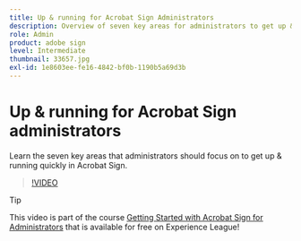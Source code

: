 ```yaml
---
title: Up & running for Acrobat Sign Administrators
description: Overview of seven key areas for administrators to get up & running quickly in Acrobat Sign
role: Admin
product: adobe sign
level: Intermediate
thumbnail: 33657.jpg
exl-id: 1e8603ee-fe16-4842-bf0b-1190b5a69d3b
---
```

# Up & running for Acrobat Sign administrators

Learn the seven key areas that administrators should focus on to get up & running quickly in Acrobat Sign.

>[!VIDEO](https://video.tv.adobe.com/v/33657?hidetitle=true)

>[!TIP]
>
>This video is part of the course [Getting Started with Acrobat Sign for Administrators](https://experienceleague.adobe.com/?recommended=Sign-A-1-2020.2) that is available for free on Experience League!
